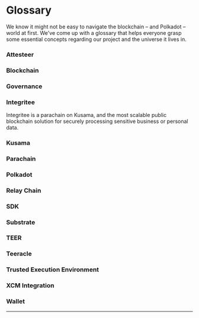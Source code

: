 # Glossary

We know it might not be easy to navigate the blockchain – and Polkadot – world at first. We've come up with a glossary that helps everyone grasp some essential concepts regarding our project and the universe it lives in.

### **Attesteer**

### Blockchain

### Governance

### Integritee

Integritee is a parachain on Kusama, and the most scalable public blockchain solution for securely processing sensitive business or personal data.

### Kusama

### Parachain

### Polkadot

### Relay Chain

### **SDK**

### **Substrate**

### **TEER**

### **Teeracle**

### **Trusted Execution Environment**

### XCM Integration

### Wallet

****
